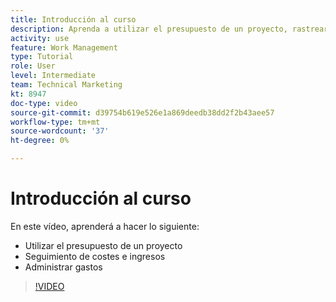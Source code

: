 ```yaml
---
title: Introducción al curso
description: Aprenda a utilizar el presupuesto de un proyecto, rastrear los costes y los ingresos, y administrar los gastos en [!DNL  Workfront].
activity: use
feature: Work Management
type: Tutorial
role: User
level: Intermediate
team: Technical Marketing
kt: 8947
doc-type: video
source-git-commit: d39754b619e526e1a869deedb38dd2f2b43aee57
workflow-type: tm+mt
source-wordcount: '37'
ht-degree: 0%

---
```


# Introducción al curso

En este vídeo, aprenderá a hacer lo siguiente:

* Utilizar el presupuesto de un proyecto
* Seguimiento de costes e ingresos
* Administrar gastos

>[!VIDEO](https://video.tv.adobe.com/v/335207/?quality=12)
